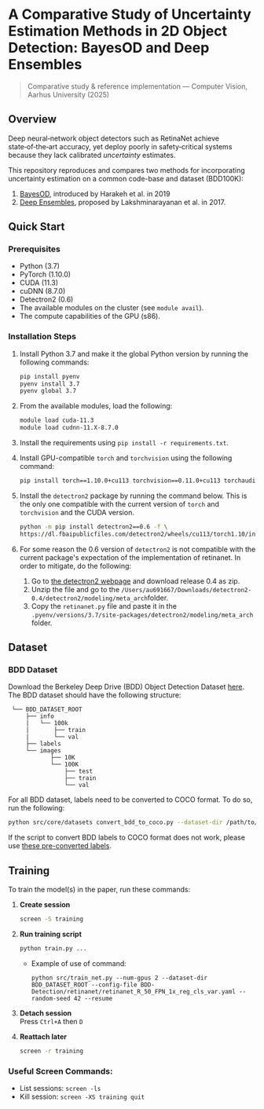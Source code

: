 # A Comparative Study of Uncertainty Estimation Methods in 2D Object Detection: BayesOD and Deep Ensembles
> Comparative study & reference implementation — Computer Vision, Aarhus University (2025)
## Overview
Deep neural‑network object detectors such as RetinaNet achieve state‑of‑the‑art accuracy, yet deploy poorly in safety‑critical systems because they lack calibrated *uncertainty* estimates.

This repository reproduces and compares two methods for incorporating uncertainty estimation on a common code-base and dataset (BDD100K): 
1. [BayesOD](https://www.researchgate.net/publication/344983540_BayesOD_A_Bayesian_Approach_for_Uncertainty_Estimation_in_Deep_Object_Detectors), introduced by Harakeh et al. in 2019
2. [Deep Ensembles](https://proceedings.neurips.cc/paper_files/paper/2017/hash/9ef2ed4b7fd2c810847ffa5fa85bce38-Abstract.html), proposed by Lakshminarayanan et al. in 2017.



## Quick Start
### Prerequisites
- Python (3.7)
- PyTorch (1.10.0)
- CUDA (11.3)
- cuDNN (8.7.0)
- Detectron2 (0.6)
- The available modules on the cluster (see ```module avail```).
- The compute capabilities of the GPU (s86).

### Installation Steps
1. Install Python 3.7 and make it the global Python version by running the following commands:
    ```bash
    pip install pyenv
    pyenv install 3.7
    pyenv global 3.7
    ```
2. From the available modules, load the following:
    ```bash
    module load cuda-11.3
    module load cudnn-11.X-8.7.0
    ```
3. Install the requirements using ```pip install -r requirements.txt```.
4. Install GPU-compatible ```torch```  and ```torchvision``` using the following command:
    ```bash
    pip install torch==1.10.0+cu113 torchvision==0.11.0+cu113 torchaudio==0.10.0 -f https://download.pytorch.org/whl/torch_stable.html
    ```
5. Install the ```detectron2``` package by running the command below. This is the only one compatible with the current version of ```torch``` and ```torchvision``` and the CUDA version.
    ```bash
    python -m pip install detectron2==0.6 -f \
    https://dl.fbaipublicfiles.com/detectron2/wheels/cu113/torch1.10/index.html
    ```

6. For some reason the 0.6 version of ```detectron2``` is not compatible with the current package's expectation of the implementation of retinanet. In order to mitigate, do the following:
    1. Go to [the detectron2 webpage](https://github.com/facebookresearch/detectron2/releases) and download release 0.4 as zip. 
    2. Unzip the file and go to the ```/Users/au691667/Downloads/detectron2-0.4/detectron2/modeling/meta_arch```folder. 
    3. Copy the ```retinanet.py``` file and paste it in the ```.pyenv/versions/3.7/site-packages/detectron2/modeling/meta_arch``` folder.


## Dataset

### BDD Dataset
Download the Berkeley Deep Drive (BDD) Object Detection Dataset [here](https://bdd-data.berkeley.edu/). The BDD
dataset should have the following structure:
<br>
 
     └── BDD_DATASET_ROOT
         ├── info
         |   └── 100k
         |       ├── train
         |       └── val
         ├── labels
         └── images
                ├── 10K
                └── 100K
                    ├── test
                    ├── train
                    └── val


For all BDD dataset, labels need to be converted to COCO format. To do so, run the following:
```bash
python src/core/datasets convert_bdd_to_coco.py --dataset-dir /path/to/bdd/dataset/root
```
If the script to convert BDD labels to COCO format does not work, please use [these pre-converted labels](https://drive.google.com/file/d/1hOd3zX1Qt0_uV64uJBLidavjbtrv1tXI/view?usp=sharing).

## Training
To train the model(s) in the paper, run these commands:

1. **Create session**  
   ```bash
   screen -S training
   ```

2. **Run training script**  
   ```bash
   python train.py ...
   ```
   - Example of use of command:
        ``` train
        python src/train_net.py --num-gpus 2 --dataset-dir BDD_DATASET_ROOT --config-file BDD-Detection/retinanet/retinanet_R_50_FPN_1x_reg_cls_var.yaml --random-seed 42 --resume
        ```
3. **Detach session**  
   Press `Ctrl+A` then `D`

4. **Reattach later**  
   ```bash
   screen -r training
   ```

### Useful Screen Commands:
- List sessions: `screen -ls`
- Kill session: `screen -XS training quit`

